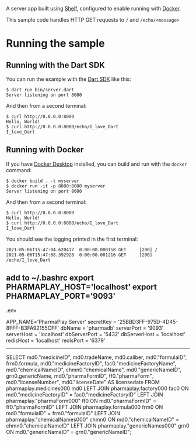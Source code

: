 A server app built using [Shelf](https://pub.dev/packages/shelf),
configured to enable running with [Docker](https://www.docker.com/).

This sample code handles HTTP GET requests to `/` and `/echo/<message>`

# Running the sample

## Running with the Dart SDK 

You can run the example with the [Dart SDK](https://dart.dev/get-dart)
like this:

```
$ dart run bin/server.dart
Server listening on port 8080
```

And then from a second terminal:
```
$ curl http://0.0.0.0:8080
Hello, World!
$ curl http://0.0.0.0:8080/echo/I_love_Dart
I_love_Dart
```

## Running with Docker

If you have [Docker Desktop](https://www.docker.com/get-started) installed, you
can build and run with the `docker` command:

```
$ docker build . -t myserver
$ docker run -it -p 8080:8080 myserver
Server listening on port 8080
```

And then from a second terminal:
```
$ curl http://0.0.0.0:8080
Hello, World!
$ curl http://0.0.0.0:8080/echo/I_love_Dart
I_love_Dart
```

You should see the logging printed in the first terminal:
```
2021-05-06T15:47:04.620417  0:00:00.000158 GET     [200] /
2021-05-06T15:47:08.392928  0:00:00.001216 GET     [200] /echo/I_love_Dart
```


 
  add to       ~/.bashrc
  export PHARMAPLAY_HOST='localhost'
  export PHARMAPLAY_PORT='9093'
  -----

  .env 

APP_NAME='PharmaPlay Server'
secretKey = '25BBD3FF-975D-4D45-8FFF-B3FA92155CFF'
dbName = 'pharmadb'
serverPort = '9093'
serverHost = 'localhost'
dbServerPort = '5432'
dbServerHost = 'localhost'
redisHost = 'localhost'
redisPort = '6379'

-----------
 SELECT md0."medicineID",
    md0.tradeName,
    md0.caliber,
    md0."formulaID",
    frm0.formula,
    md0."medicineFactoryID",
    fac0."medicineFactoryName",
    md0."chemicalNameID",
    chmn0."chemicalName",
    md0."genericNameID",
    grn0.genericName,
    md0."pharmaFormID",
    ff0."pharmaForm",
    md0."licenseNumber",
    md0."licenseDate" AS licensedate
   FROM pharmaplay.medicines000 md0
     LEFT JOIN pharmaplay.factory000 fac0 ON md0."medicineFactoryID" = fac0."medicineFactoryID"
     LEFT JOIN pharmaplay."pharmaForm000" ff0 ON md0."pharmaFormID" = ff0."pharmaFormID"
     LEFT JOIN pharmaplay.formula000 frm0 ON md0."formulaID" = frm0."formulaID"
     LEFT JOIN pharmaplay."chemicalNames000" chmn0 ON md0."chemicalNameID" = chmn0."chemicalNameID"
     LEFT JOIN pharmaplay."genericNames000" grn0 ON md0."genericNameID" = grn0."genericNameID";